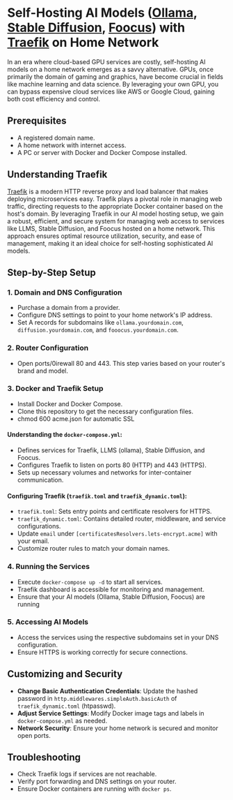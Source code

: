 # Self-Hosting AI Models ([Ollama](https://github.com/jmorganca/ollama), [Stable Diffusion](https://github.com/AUTOMATIC1111/stable-diffusion-webui), [Foocus](https://github.com/lllyasviel/Fooocus)) with [Traefik](https://github.com/traefik/traefik) on Home Network

In an era where cloud-based GPU services are costly, self-hosting AI models on a home network emerges as a savvy alternative. GPUs, once primarily the domain of gaming and graphics, have become crucial in fields like machine learning and data science. By leveraging your own GPU, you can bypass expensive cloud services like AWS or Google Cloud, gaining both cost efficiency and control.

## Prerequisites

- A registered domain name.
- A home network with internet access.
- A PC or server with Docker and Docker Compose installed.

## Understanding Traefik

[Traefik](https://doc.traefik.io/traefik/) is a modern HTTP reverse proxy and load balancer that makes deploying microservices easy. Traefik plays a pivotal role in managing web traffic, directing requests to the appropriate Docker container based on the host's domain. By leveraging Traefik in our AI model hosting setup, we gain a robust, efficient, and secure system for managing web access to services like LLMS, Stable Diffusion, and Foocus hosted on a home network. This approach ensures optimal resource utilization, security, and ease of management, making it an ideal choice for self-hosting sophisticated AI models.

## Step-by-Step Setup

### 1. Domain and DNS Configuration
- Purchase a domain from a provider.
- Configure DNS settings to point to your home network's IP address.
- Set A records for subdomains like `ollama.yourdomain.com`, `diffusion.yourdomain.com`, and `fooocus.yourdomain.com`.

### 2. Router Configuration
- Open ports/0irewall 80 and 443. This step varies based on your router's brand and model.

### 3. Docker and Traefik Setup
- Install Docker and Docker Compose.
- Clone this repository to get the necessary configuration files.
- chmod 600 acme.json for automatic SSL

#### Understanding the `docker-compose.yml`:
- Defines services for Traefik, LLMS (ollama), Stable Diffusion, and Foocus.
- Configures Traefik to listen on ports 80 (HTTP) and 443 (HTTPS).
- Sets up necessary volumes and networks for inter-container communication.

#### Configuring Traefik (`traefik.toml` and `traefik_dynamic.toml`):
- `traefik.toml`: Sets entry points and certificate resolvers for HTTPS.
- `traefik_dynamic.toml`: Contains detailed router, middleware, and service configurations. 
- Update `email` under `[certificatesResolvers.lets-encrypt.acme]` with your email.
- Customize router rules to match your domain names.

### 4. Running the Services
- Execute `docker-compose up -d` to start all services.
- Traefik dashboard is accessible for monitoring and management.
- Ensure that your AI models (Ollama, Stable Diffusion, Foocus) are running

### 5. Accessing AI Models
- Access the services using the respective subdomains set in your DNS configuration.
- Ensure HTTPS is working correctly for secure connections.

## Customizing and Security

- **Change Basic Authentication Credentials**: Update the hashed password in `http.middlewares.simpleAuth.basicAuth` of `traefik_dynamic.toml` (htpasswd).
- **Adjust Service Settings**: Modify Docker image tags and labels in `docker-compose.yml` as needed.
- **Network Security**: Ensure your home network is secured and monitor open ports.

## Troubleshooting

- Check Traefik logs if services are not reachable.
- Verify port forwarding and DNS settings on your router.
- Ensure Docker containers are running with `docker ps`.